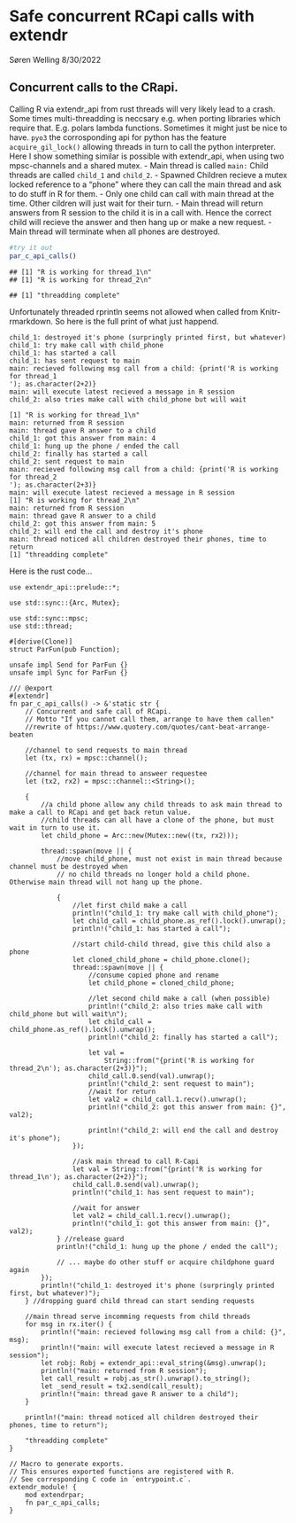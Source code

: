 Safe concurrent RCapi calls with extendr
================
Søren Welling
8/30/2022

## Concurrent calls to the CRapi.

Calling R via extendr\_api from rust threads will very likely lead to a
crash. Some times multi-threadding is neccsary e.g. when porting
libraries which require that. E.g. polars lambda functions. Sometimes it
might just be nice to have. `pyo3` the corrosponding api for python has
the feature `acquire_gil_lock()` allowing threads in turn to call the
python interpreter. Here I show something similar is possible with
extendr\_api, when using two mpsc-channels and a shared mutex. - Main
thread is called `main:` Child threads are called `child_1` and
`child_2`. - Spawned Children recieve a mutex locked reference to a
“phone” where they can call the main thread and ask to do stuff in R for
them. - Only one child can call with main thread at the time. Other
cildren will just wait for their turn. - Main thread will return answers
from R session to the child it is in a call with. Hence the correct
child will recieve the answer and then hang up or make a new request. -
Main thread will terminate when all phones are destroyed.

``` r
#try it out
par_c_api_calls()
```

    ## [1] "R is working for thread_1\n"
    ## [1] "R is working for thread_2\n"

    ## [1] "threadding complete"

Unfortunately threaded rprintln seems not allowed when called from
Knitr-rmarkdown. So here is the full print of what just happend.

    child_1: destroyed it's phone (surpringly printed first, but whatever)
    child_1: try make call with child_phone
    child_1: has started a call
    child_1: has sent request to main
    main: recieved following msg call from a child: {print('R is working for thread_1
    '); as.character(2+2)}
    main: will execute latest recieved a message in R session
    child_2: also tries make call with child_phone but will wait

    [1] "R is working for thread_1\n"
    main: returned from R session
    main: thread gave R answer to a child
    child_1: got this answer from main: 4
    child_1: hung up the phone / ended the call
    child_2: finally has started a call
    child_2: sent request to main
    main: recieved following msg call from a child: {print('R is working for thread_2
    '); as.character(2+3)}
    main: will execute latest recieved a message in R session
    [1] "R is working for thread_2\n"
    main: returned from R session
    main: thread gave R answer to a child
    child_2: got this answer from main: 5
    child_2: will end the call and destroy it's phone
    main: thread noticed all children destroyed their phones, time to return
    [1] "threadding complete"

Here is the rust code…

    use extendr_api::prelude::*;

    use std::sync::{Arc, Mutex};

    use std::sync::mpsc;
    use std::thread;

    #[derive(Clone)]
    struct ParFun(pub Function);

    unsafe impl Send for ParFun {}
    unsafe impl Sync for ParFun {}

    /// @export
    #[extendr]
    fn par_c_api_calls() -> &'static str {
        // Concurrent and safe call of RCapi.
        // Motto "If you cannot call them, arrange to have them callen"
        //rewrite of https://www.quotery.com/quotes/cant-beat-arrange-beaten

        //channel to send requests to main thread
        let (tx, rx) = mpsc::channel();

        //channel for main thread to answeer requestee
        let (tx2, rx2) = mpsc::channel::<String>();

        {
            //a child phone allow any child threads to ask main thread to make a call to RCapi and get back retun value.
            //child threads can all have a clone of the phone, but must wait in turn to use it.
            let child_phone = Arc::new(Mutex::new((tx, rx2)));

            thread::spawn(move || {
                //move child_phone, must not exist in main thread because channel must be destroyed when
                // no child threads no longer hold a child phone. Otherwise main thread will not hang up the phone.

                {
                    //let first child make a call
                    println!("child_1: try make call with child_phone");
                    let child_call = child_phone.as_ref().lock().unwrap();
                    println!("child_1: has started a call");

                    //start child-child thread, give this child also a phone
                    let cloned_child_phone = child_phone.clone();
                    thread::spawn(move || {
                        //consume copied phone and rename
                        let child_phone = cloned_child_phone;

                        //let second child make a call (when possible)
                        println!("child_2: also tries make call with child_phone but will wait\n");
                        let child_call = child_phone.as_ref().lock().unwrap();
                        println!("child_2: finally has started a call");

                        let val =
                            String::from("{print('R is working for thread_2\n'); as.character(2+3)}");
                        child_call.0.send(val).unwrap();
                        println!("child_2: sent request to main");
                        //wait for return
                        let val2 = child_call.1.recv().unwrap();
                        println!("child_2: got this answer from main: {}", val2);

                        println!("child_2: will end the call and destroy it's phone");
                    });

                    //ask main thread to call R-Capi
                    let val = String::from("{print('R is working for thread_1\n'); as.character(2+2)}");
                    child_call.0.send(val).unwrap();
                    println!("child_1: has sent request to main");

                    //wait for answer
                    let val2 = child_call.1.recv().unwrap();
                    println!("child_1: got this answer from main: {}", val2);
                } //release guard
                println!("child_1: hung up the phone / ended the call");

                // ... maybe do other stuff or acquire childphone guard again
            });
            println!("child_1: destroyed it's phone (surpringly printed first, but whatever)");
        } //dropping guard child thread can start sending requests

        //main thread serve incomming requests from child threads
        for msg in rx.iter() {
            println!("main: recieved following msg call from a child: {}", msg);
            println!("main: will execute latest recieved a message in R session");
            let robj: Robj = extendr_api::eval_string(&msg).unwrap();
            println!("main: returned from R session");
            let call_result = robj.as_str().unwrap().to_string();
            let _send_result = tx2.send(call_result);
            println!("main: thread gave R answer to a child");
        }

        println!("main: thread noticed all children destroyed their phones, time to return");

        "threadding complete"
    }

    // Macro to generate exports.
    // This ensures exported functions are registered with R.
    // See corresponding C code in `entrypoint.c`.
    extendr_module! {
        mod extendrpar;
        fn par_c_api_calls;
    }
